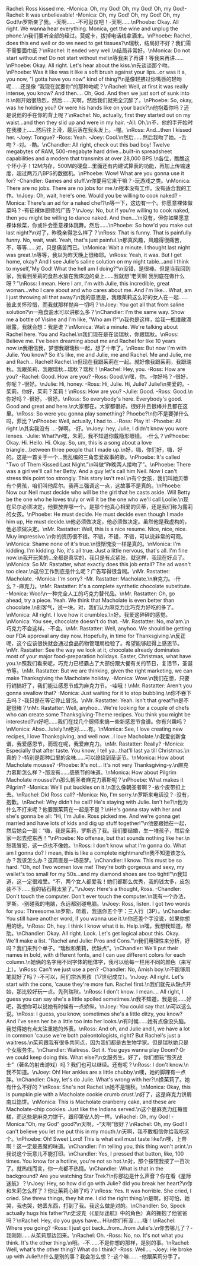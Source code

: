 Rachel: Ross kissed me. -Monica: Oh, my God! Oh, my God! Oh, my God!- Rachel: It was unbelievable! -Monica: Oh, my God! Oh, my God! Oh, my God!\n罗斯亲了我。-天啊……-不可思议吧！-天啊……\nPhoebe: Okay. All right. We wanna hear everything. Monica, get the wine and unplug the phone.\n我们要听全部的经过。莫妮卡，拔掉电话线拿酒来。\nPhoebe: Rachel, does this end well or do we need to get tissues?\n瑞秋，结局好不好？我们需不需要面巾纸？\nRachel: It ended very well.\n结局非常好。\nMonica: Do not start without me! Do not start without me!\n等我来了再讲！等我来再讲……\nPhoebe: Okay. All right. Let's hear about the kiss.\n先谈谈那个吻。\nPhoebe: Was it like was it like a soft brush against your lips...or was it a, you now, "I gotta have you now" kind of thing?\n是像轻拂过你嘴唇的轻吻呢……还是像 “我现在就要你”的那种吻呢？\nRachel: Well, at first it was really intense, you know? And then.... Oh, God. And then we just sort of sunk into it.\n刚开始很热烈，然后……天啊，然后我们就完全沉醉了。\nPhoebe: So, okay, was he holding you? Or were his hands like on your back?\n他抱着你吗？还是说他的手在你的背上呢？\nRachel: No, actually, first they started out on my waist...and then they slid up and were in my hair. -All: Oh.\n不，他的手开始时在我腰上……然后往上滑，最后落在我头发上。-喔。\nRoss: And...then I kissed her. -Joey: Tongue? -Ross: Yeah. -Joey: Cool.\n然后……然后我吻了她。-舌吻？-对。-酷。\nChandler: All right, check out this bad boy! Twelve megabytes of RAM, 500-megabyte hard drive...built-in spreadsheet capabilities and a modem that transmits at over 28,000 BPS.\n各位，瞧瞧这个坏小子！12M内存，500M的硬盘…里面还有内建试算表的功能，再加上传输速度，超过两万八BPS的数据机。\nPhoebe: Wow! What are you gonna use it for? -Chandler: Games and stuff.\n你要用它来干嘛？-玩游戏之类。\nMonica: There are no jobs. There are no jobs for me.\n根本没有工作。没有适合我的工作。\nJoey: Oh, wait, here's one. Would you be willing to cook naked? -Monica: There's an ad for a naked chef?\n等一下，这边有一个。你愿意裸体做菜吗？-有征裸体厨师的广告？\nJoey: No, but if you're willing to cook naked, then you might be willing to dance naked. And then....\n没有，但你如果愿意裸体做菜，你或许会愿意裸体跳舞。然后……\nPhoebe: So how'd you make out last night?\n对了，昨晚亲得怎么样了？\nRoss: That is funny. That is painfully funny. No, wait, wait. Yeah, that's just painful.\n那真风趣，风趣得很痛苦，不，等等……对，只是痛苦而已。\nMonica: Wait a minute. I thought last night was great.\n等等，我以为昨天晚上很棒耶。\nRoss: Yeah, it was. But I get home, okay? And I see Julie's saline solution on my night table...and I think to myself,"My God! What the hell am I doing?"\n没错，是很棒。但是当我回到家，我看到茱莉的食盐水放在我床边的桌上……我就想“老天啊 我到底在做什么呀？”\nRoss: I mean. Here I am, I'm with Julie, this incredible, great woman...who I care about and who cares about me. And I'm like... What, am I just throwing all that away?\n我的意思是，我跟茱莉这么好的女人在一起……彼此关怀珍惜，而我就那样抛弃一切吗？\nJoey: You got all that from saline solution?\n一瓶食盐水可以讲那么多？\nChandler: I'm the same way. Show me a bottle of Visine and I'm like, "Who am l?"\n我也是这样，给我一瓶维散滴眼露，我就会想：我是谁？\nMonica: Wait a minute. We're talking about Rachel here. You and Rachel.\n我们现在是在谈瑞秋，你跟瑞秋。\nRoss: Believe me. I've been dreaming about me and Rachel for like 10 years now.\n我相信我，梦想我跟瑞秋一起，想了十年了。\nRoss: But now I'm with Julie. You know? So it's like, me and Julie, me and Rachel. Me and Julie, me and Rach... Rachel! Rachel.\n但现在我跟茱莉在一起。就好像我跟茱莉，我跟瑞秋。我跟茱莉，我跟瑞秋…瑞秋？瑞秋！\nRachel: Hey, you. -Ross: How are you? -Rachel: Good. How are you? -Ross: Good.\n嘿，你。-你好吗？-很好，你呢？-很好。\nJulie: Hi, honey. -Ross: Hi, Julie. Hi, Julie? Julie!\n亲爱的。-茱莉，你好，茱莉？茱莉！\nRoss: How are you? -Julie: Good. -Ross: Good.\n你好吗？-很好。-很好。\nRoss: So everybody's here. Everybody's good. Good and great and here.\n大家都在。大家都很好。很好并且很棒并且都在这里。\nRoss: So were you gonna play something? Phoebe?\n你不是要弹什么吗，菲比？\nPhoebe: Well, actually, I had to...-Ross: Play it! -Phoebe: All right.\n其实我没有 …-弹啊。-好。\nJoey: hey, Julie, I didn't know you wore lenses. -Julie: What?\n嘿，朱莉，我不知道你戴隐形眼镜。 -什么？\nPhoebe: Okay. Hi. Hello. Hi. Okay. So, um, this is a song about a love triangle...between three people that I made up.\n好，嗨，你们好，嗨，好的。这是一首关于一个…我乱编的三角恋爱故事的歌。\nPhoebe: It's called "Two of Them Kissed Last Night."\n叫做“昨晚两人接吻了”。\nPhoebe: There was a girl we'll call her Betty. And a guy let's call him Neil. Now I can't stress this point too strongly. This story isn't real.\n有个女孩，我们叫她贝蒂有个男孩，咱们叫他尼尔。我再三强调这一点，这故事不是真的。\nPhoebe: Now our Neil must decide who will be the girl that he casts aside. Will Betty be the one who he loves truly or will it be the one who we'll call Loolie.\n现在尼尔必须决定，他要放弃哪一个。是那个他真心相爱的贝蒂，还是我们称为露莉的女孩。\nPhoebe: He must decide. He must decide even though I made him up, He must decide.\n他必须做决定，他必须做决定。虽然他是我虚构的，他必须做决定。\nMr. Rastatter: Well, this is a nice resume. Nice, nice, nice. Muy impressivo.\n你的资历很不错。不错，不错，不错，可以说非常的可观。\nMonica: Shame none of it's true.\n很惭愧没一样是真的。\nMonica: I'm kidding. I'm kidding. No, it's all true. Just a little nervous, that's all. I'm fine now.\n我开玩笑的…全都是真实的，我只是有点紧张，就这样，我现在好点了。\nMonica: So Mr. Rastatter, what exactly does this job entail? The ad wasn't too clear.\n这份工作到底是什么呢？广告写得很含糊。\nMr. Rastatter: Macholate. -Monica: I'm sorry? -Mr. Rastatter: Macholate.\n麻克力。-什么？-麻克力。\nMr. Rastatter: It's a complete synthetic chocolate substitute. -Monica: Woo!\n一种完全人工的巧克力替代品。\nMr. Rastatter: Oh, go ahead, try a piece. Yeah. We think that Macholate is even better than chocolate.\n别客气，试一块。对，我们认为麻克力比巧克力好吃的多了。\nMonica: All right. I love how it crumbles.\n好。我爱这碎碎的感觉。\nMonica: You see, chocolate doesn't do that. -Mr. Rastatter: No, ma'am.\n巧克力不会这样。-不会。\nMr. Rastatter: Well, anyhoo. We should be getting our FDA approval any day now. Hopefully, in time for Thanksgiving.\n反正呢，这个应该很快就会通过食品药物管理局检验了。希望能够赶得上感恩节。\nMr. Rastatter: See the way we look at it, chocolate already dominates most of your major food-preparation holidays. Easter, Christmas, what have you.\n照我们看来呢，巧克力已经霸占了大部份跟大餐有关的节日，复活节，圣诞节等。\nMr. Rastatter: But we are thinking, given the right marketing, we can make Thanksgiving the Macholate holiday. -Monica: Wow.\n我们在想，只要行销搞好了，我们能让感恩节成为麻克力节。-哇哦！\nMr. Rastatter: Aren't you gonna swallow that? -Monica: Just waiting for it to stop bubbling.\n你不吞下去吗？-我只是在等它停止冒泡。\nMr. Rastatter: Yeah. Isn't that great?\n是不是很棒？\nMr. Rastatter: Well, anyhoo... We're looking for a couple of chefs who can create some Thanksgiving-Theme recipes. You think you might be interested?\n好吧……我们在找几个厨师来搞一些新感恩节食谱。你有兴趣吗？\nMonica: Abso...lutely!\n绝对……有。\nMonica: See, I love creating new recipes, I love Thanksgiving, and well now...I love Macholate.\n我爱创新食谱，我爱感恩节，而现在呢，我爱麻克力。\nMr. Rastatter: Really? -Monica: Especially that after taste. You know, I tell ya...that'll last ya till Christmas.\n真的？-特别是那种口里的余味……可以缭绕到圣诞节。\nMonica: How about Macholate mousse? -Phoebe: It's not... It's not very Thanksgiving-y.\n麻克力慕斯怎么样？-那没有……感恩节的味道。\nMonica: How about Pilgrim Macholate mousse?\n那么朝圣者麻克力慕斯呢？\nPhoebe: What makes it Pilgrim? -Monica: We'll put buckles on it.\n怎么像朝圣者啊？-放个皮带扣上去。\nRachel: Did Ross call? -Monica: No, I'm sorry.\n罗斯来电话没？-没有，抱歉。\nRachel: Why didn't he call? He's staying with Julie. Isn't he?\n他为什么不打来呢？他要跟茱莉在一起是不是？\nHe's gonna stay with her and she's gonna be all: "Hi, I'm Julie. Ross picked me. And we're gonna get married and have lots of kids and dig up stuff together!"\n他要跟她在一起，然后她会一副：“嗨，我是茱莉，罗斯选了我。我们要结婚，生一堆孩子，然后全家一起去挖东西！”\nPhoebe: No offense, but that sounds nothing like her.\n恕我冒犯，这一点也不像她。\nRoss: I don't know what I'm gonna do. What am I gonna do? I mean, this is like a complete nightmare!\n我不知道该怎么办？我该怎么办？这简直是一场恶梦。\nChandler: I know. This must be so hard. "Oh, no! Two women love me! They're both gorgeous and sexy, my wallet's too small for my 50s...and my diamond shoes are too tight!"\n我知道，这一定很难受。“不，两个女人都爱我！她们都那么优秀，我的钱太多，皮包装不下……我的钻石鞋太紧了。”\nJoey: Here's a thought, Ross. -Chandler: Don't touch the computer. Don't ever touch the computer.\n我有一个办法，罗斯。-别碰我的电脑，永远都别碰电脑。\nJoey: Ross, listen. I got two words for you: Threesome.\n罗斯，听着，我送你五个字：三人行（3P）。\nChandler: You still have another word, if you wanna use it.\n你还差个字没说，如果你想用的话。\nRoss: Oh, hey. I think I know what it is. Help.\n嘿，我想我知道。帮助。\nChandler: Okay. All right. Look. Let's get logical about this. Okay. We'll make a list. "Rachel and Julie: Pros and Cons."\n我们用理性来分析，好吗？我们来列个单子。“瑞秋和茱莉，优缺点”。\nChandler: We'll put their names in bold, with different fonts, and I can use different colors for each column.\n她俩的名字用不同字体的粗体字，我可以给每一栏用不同的颜色（来写上）。\nRoss: Can't we just use a pen? -Chandler: No, Amish boy.\n不能够用笔就好了吗？-不可以，阿们宗派男孩（17世纪成立）。\nJoey: All right. Let's start with the cons, 'cause they're more fun. Rachel first.\n我们就先从缺点开始，那比较好玩一点。先列瑞秋。\nRoss: I don't know. I mean.... All right, I guess you can say she's a little spoiled sometimes.\n我不知道，我是说……好吧，我想你可以说她有时候有一点娇纵。\nJoey: You could say that.\n可以这么说。\nRoss: I guess, you know, sometimes she's a little ditzy, you know? And I've seen her be a little too into her looks.\n有时候……她有点像没头脑。我觉得她有点太注重她的外表。\nRoss: And oh, and Julie and I, we have a lot in common 'cause we're both paleontologists, right? But Rachel's just a waitress.\n茱莉跟我有很多共同点，因为我们都是古生物学家。但是瑞秋她只是个女服务生。\nChandler: Waitress. Got it. You guys wanna play Doom? Or we could keep doing this. What else?\n女服务生。好了，你们想玩“毁灭战士”（著名的射击游戏）吗？我们也可以继续。还有呢？\nRoss: I don't know.\n我不知道。\nJoey: Oh! Her ankles are a little chubby.\n噢，她的脚踝有一点胖。\nChandler: Okay, let's do Julie. What's wrong with her?\n换茱莉了。她有什么不好的？\nRoss: She's not Rachel.\n她不是瑞秋。\nMonica: Okay, this is pumpkin pie with a Macholate cookie crumb crust.\n好了，这是麻克力饼屑南瓜馅饼。\nMonica: This is Macholate cranberry cake, and these are Macholate-chip cookies. Just like the lndians served.\n这个是麻克力红莓蛋糕，而这些是麻克力饼干。跟印第安人的一样。\nRachel: Oh, my God! -Monica:"Oh, my God" good?\n天啊。-“天啊”很好？\nRachel: Oh, my God! I can't believe you let me put this in my mouth.\n天啊，我不敢相信你给我吃这个。\nPhoebe: Oh! Sweet Lord! This is what evil must taste like!\n噢，上帝啊！这一定是恶魔的味道。\nChandler: I'm telling you, this thing won't print.\n我说这个玩意儿不能打印。\nChandler: Yes, I pressed that button, like, 100 times. You know for a hotline, you're not so hot.\n对，那个按钮我按了一百次了。就热线而言，你一点都不热情。\nChandler: What is that in the background? Are you watching Star Trek?\n你那边是什么声音？你在看《星际迷航》？\nJoey: Hey, so how did go with Julie? did you break her heart?\n你和朱莉怎么样了？你让茱莉心碎了吗？\nRoss: Yes. It was horrible. She cried, I cried. She threw things, they hit me. I did the right thing.\n是啊，好可怕，她哭，我也哭，她丢东西，打到了我。我这么做是对的。\nChandler: So, Spock actually hugs his father?\n史波克（《星际迷航》中的角色）真的拥抱了他爸爸吗？\nRachel: Hey, do you guys have... Hi\n你们有没……嗨！\nRachel: Where you going? -Ross: I just got back...from...from Julie's.\n你去哪儿了？-我刚刚……从茱莉那边回来。\nRachel: Oh. -Ross: No, no. It's not what you think. It's the other thing.\n哦。-不……不是你想的那样，是别的事。\nRachel: Well, what's the other thing? What do I think? -Ross: Well.... -Joey: He broke up with Julie!\n什么是别的事？我会怎么想？-这个嘛…… -他跟茱莉分手了。
        